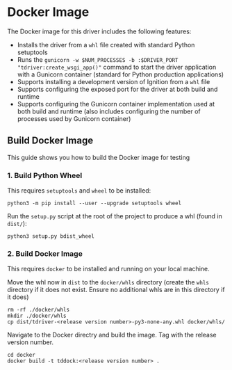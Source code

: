 # Docker Image

The Docker image for this driver includes the following features:

- Installs the driver from a `whl` file created with standard Python setuptools
- Runs the `gunicorn -w $NUM_PROCESSES -b :$DRIVER_PORT "tdriver:create_wsgi_app()"` command to start the driver application with a Gunicorn container (standard for Python production applications)
- Supports installing a development version of Ignition from a `whl` file
- Supports configuring the exposed port for the driver at both build and runtime
- Supports configuring the Gunicorn container implementation used at both build and runtime (also includes configuring the number of processes used by Gunicorn container)

## Build Docker Image

This guide shows you how to build the Docker image for testing 

### 1. Build Python Wheel

This requires `setuptools` and `wheel` to be installed:

```
python3 -m pip install --user --upgrade setuptools wheel
```

Run the `setup.py` script at the root of the project to produce a whl (found in `dist/`):

```
python3 setup.py bdist_wheel
```

### 2. Build Docker Image

This requires `docker` to be installed and running on your local machine.

Move the whl now in `dist` to the `docker/whls` directory (create the `whls` directory if it does not exist. Ensure no additional whls are in this directory if it does)

```
rm -rf ./docker/whls
mkdir ./docker/whls
cp dist/tdriver-<release version number>-py3-none-any.whl docker/whls/
```

Navigate to the Docker directry and build the image. Tag with the release version number.

```
cd docker
docker build -t tddock:<release version number> .
```